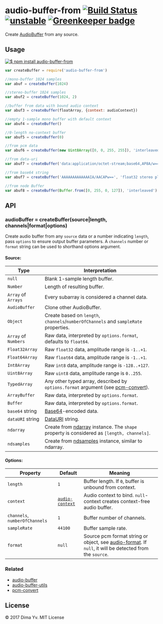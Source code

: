 # audio-buffer-from [![Build Status](https://travis-ci.org/audiojs/audio-buffer-from.svg?branch=master)](https://travis-ci.org/audiojs/audio-buffer-from) [![unstable](https://img.shields.io/badge/stability-unstable-green.svg)](http://github.com/badges/stability-badges) [![Greenkeeper badge](https://badges.greenkeeper.io/audiojs/audio-buffer-from.svg)](https://greenkeeper.io/)

Create [AudioBuffer](https://github.com/audiojs/audio-buffer) from any source.

## Usage

[![$ npm install audio-buffer-from](http://nodei.co/npm/audio-buffer-from.png?mini=true)](http://npmjs.org/package/audio-buffer-from)

```js
var createBuffer = require('audio-buffer-from')

//mono-buffer 1024 samples
var abuf = createBuffer(1024)

//stereo-buffer 1024 samples
var abuf2 = createBuffer(1024, 2)

//buffer from data with bound audio context
var abuf3 = createBuffer(floatArray, {context: audioContext})

//empty 1-sample mono buffer with default context
var abuf4 = createBuffer()

//0-length no-context buffer
var abuf5 = createBuffer(0)

//from pcm data
var abuf6 = createBuffer(new Uint8Array([0, 0, 255, 255]), 'interleaved 96000')

//from data-uri
var abuf7 = createBuffer('data:application/octet-stream;base64,AP8A/w==', 'uint8')

//from base64 string
var abuf7 = createBuffer('AAAAAAAAAAAAAIA/AACAPw==', 'float32 stereo planar')

//from node Buffer
var abuf8 = createBuffer(Buffer.from([0, 255, 0, 127]), 'interleaved')
```

## API

### audioBuffer = createBuffer(source|length, channels|format|options)

Create audio buffer from any `source` data or a number indicating `length`, pass `options` to ensure output buffer parameters. A `channels` number or `format` string can be used to shorthand options argument.

#### Source:

| Type | Interpretation |
|---|---|
| `null` | Blank 1-sample length buffer. |
| `Number` | Length of resulting buffer. |
| `Array` of `Arrays` | Every subarray is considered a channel data. |
| `AudioBuffer` | Clone other AudioBuffer. |
| `Object` | Create based on `length`, `channels`/`numberOfChannels` and `sampleRate` properties. |
| `Array` of `Numbers` | Raw data, interpreted by `options.format`, defaults to `float64`. |
| `Float32Array` | Raw `float32` data, amplitude range is `-1..+1`. |
| `Float64Array` | Raw `float64` data, amplitude range is `-1..+1`. |
| `Int8Array` | Raw `int8` data, amplitude range is `-128..+127`. |
| `Uint8Array` | Raw `uint8` data, amplitude range is `0..255`. |
| `TypedArray` | Any other typed array, described by `options.format` argument (see [pcm-convert](https://github.com/audiojs/pcm-convert)). |
| `ArrayBuffer` | Raw data, interpreted by `options.format`. |
| `Buffer` | Raw data, interpreted by `options.format`. |
| `base64` string | [Base64](https://developer.mozilla.org/en/docs/Web/API/WindowBase64/Base64_encoding_and_decoding)-encoded data. |
| `dataURI` string | [DataURI](https://developer.mozilla.org/en-US/docs/Web/HTTP/Basics_of_HTTP/Data_URIs) string. |
| `ndarray` | Create from [ndarray](https://npmjs.org/package/ndarray) instance. The `shape` property is considered as `[length, channels]`. |
| `ndsamples` | Create from [ndsamples](https://npmjs.org/package/ndsamples) instance, similar to ndarray. |

#### Options:

| Property | Default | Meaning |
|---|---|---|
| `length` | `1` | Buffer length. If `0`, buffer is unbound from context.  |
| `context` | [`audio-context`](https://github.com/audiojs/audio-context) | Audio context to bind. `null`-context creates context-free audio buffer. |
| `channels`, `numberOfChannels` | `1` | Buffer number of channels. |
| `sampleRate` | `44100` | Buffer sample rate. |
| `format` | `null` | Source pcm format string or object, see [audio-format](https://github.com/audio-format). If `null`, it will be detected from the `source`. |


### Related

* [audio-buffer](https://github.com/audiojs/audio-buffer)
* [audio-buffer-utils](https://github.com/audiojs/audio-buffer-utils)
* [pcm-convert](https://github.com/audiojs/pcm-convert)

## License

© 2017 Dima Yv. MIT License
